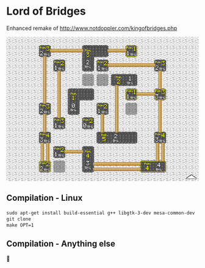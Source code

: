 # Lord of Bridges

Enhanced remake of http://www.notdoppler.com/kingofbridges.php

![Screenshot](https://github.com/Alcaro/bridges/blob/master/pic.png)

## Compilation - Linux

```
sudo apt-get install build-essential g++ libgtk-3-dev mesa-common-dev
git clone
make OPT=1
```

## Compilation - Anything else

💩
